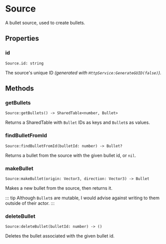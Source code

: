 # Source

A bullet source, used to create bullets.

## Properties

### id

```luau
Source.id: string
```

The source's unique ID _(generated with `HttpService:GenerateGUID(false)`)_.

## Methods

### getBullets

```luau
Source:getBullets() -> SharedTable<number, Bullet>
```

Returns a SharedTable with `Bullet` IDs as keys and `Bullet`s as values.

### findBulletFromId

```luau
Source:findBulletFromId(bulletId: number) -> Bullet?
```

Returns a bullet from the source with the given bullet id, or `nil`.

### makeBullet

```luau
Source:makeBullet(origin: Vector3, direction: Vector3) -> Bullet
```

Makes a new bullet from the source, then returns it.

::: tip
Although `Bullet`s are mutable, I would advise against writing to them outside of their actor.
:::

### deleteBullet

```luau
Source:deleteBullet(bulletId: number) -> ()
```

Deletes the bullet associated with the given bullet id.
